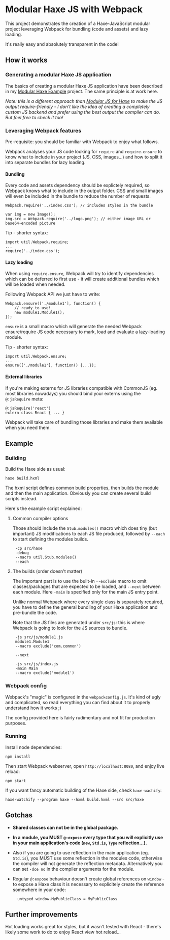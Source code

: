# Modular Haxe JS with Webpack

This project demonstrates the creation of a Haxe-JavaScript modular project leveraging Webpack 
for bundling (code and assets) and lazy loading.

It's really easy and absolutely transparent in the code!

## How it works

### Generating a modular Haxe JS application

The basics of creating a modular Haxe JS application have been described in my 
[Modular Haxe Example](https://github.com/elsassph/modular-haxe-example) project. 
The same principle is at work here.

*Note: this is a different approach than [Modular JS for Haxe](https://github.com/explorigin/modular-js)
to make the JS output require-friendly - I don't like the idea of creating a completely custom JS backend 
and prefer using the best output the compiler can do. But feel free to check it too!*

### Leveraging Webpack features

Pre-requisite: you should be familiar with Webpack to enjoy what follows.

Webpack analyses your JS code looking for `require` and `require.ensure` to know what to include
in your project (JS, CSS, images...) and how  to split it into separate bundles for lazy loading.

#### Bundling

Every code and assets dependency should be explictely required, so Webpack knows what to include in the
output folder. CSS and small images will even be included in the bundle to reduce the number of requests.

	Webpack.require('../index.css'); // includes styles in the bundle

	var img = new Image();
	img.src = Webpack.require('../logo.png'); // either image URL or base64-encoded picture

Tip - shorter syntax:

	import util.Webpack.require;
	...
	require('../index.css');

#### Lazy loading

When using `require.ensure`, Webpack will try to identify dependencies which can be deferred to first use - 
it will create additional bundles which will be loaded when needed. 

Following Webpack API we just have to write:

	Webpack.ensure(['./module1'], function() {
		// ready to use!
		new module1.Module1();
    });

`ensure` is a small macro which will generate the needed Webpack ensure/require JS code necessary to 
mark,  load and  evaluate a lazy-loading module.

Tip - shorter syntax:

	import util.Webpack.ensure;
	...
	ensure(['./module1'], function() {...});

#### External libraries

If you're making externs for JS libraries compatible with CommonJS (eg. most libraries nowadays)
you should bind your externs using the `@:jsRequire` meta:

	@:jsRequire('react')
	extern class React { ... } 

Webpack will take care of bundling those libraries and make them available when you need them.


## Example

### Building

Build the Haxe side as usual:

	haxe build.hxml

The hxml script defines common build properties, then builds the module and then the main application.
Obviously you can create several build scripts instead.

Here's the example script explained:

1. Common compiler options

	Those should include the `Stub.modules()` macro which does tiny (but important) JS modifications
	to each JS file produced, followed by `--each` to start defining the modules builds. 

		-cp src/haxe
		-debug
		--macro util.Stub.modules()
		--each

2. The builds (order doesn't matter)

	The important part is to use the built-in `--exclude` macro to omit classes/packages that are 
	expected to be loaded, and `--next` between each module. Here `-main` is specified only for the
	main JS entry point. 
	
	Unlike normal Webpack where every single class is separately required, 
	you have to define the general bundling of your Haxe application and pre-bundle the code.

	Note that the JS files are generated under `src/js`: this is where Webpack is going to look
	for the JS sources to bundle.

		-js src/js/module1.js
		module1.Module1
		--macro exclude('com.common')

		--next
	
		-js src/js/index.js
		-main Main
		--macro exclude('module1')

### Webpack config

Webpack's "magic" is configured in the `webpackconfig.js`. It's kind of ugly and complicated, so
read everything you can find about it to properly understand how it works ;)

The config provided here is fairly rudimentary and not fit for production purposes.

### Running

Install node dependencies:
	
	npm install

Then start Webpack webserver, open `http://localhost:8080`, and enjoy live reload:

	npm start

If you want fancy automatic building of the Haxe side, check `haxe-wachify`:

	haxe-watchify --program haxe --hxml build.hxml --src src/haxe

## Gotchas

- **Shared classes can not be in the global package.**

- **In a module, you MUST `@:expose` every type that you will explicitly use in your main
application's code (`new`, `Std.is`, `Type` reflection...).**

- Also if you are going to use reflection in the main application (eg. `Std.is`), you MUST use some
reflection in the modules code, otherwise the compiler will not generate the reflection metadata.
Alternatively you can set `-dce no` in the compiler arguments for the module.

- Regular `@:expose` behaviour doesn't create global references on `window` - to expose a Haxe class it is 
necessary to explicitely create the reference somewhere in your code:

	    untyped window.MyPublicClass = MyPublicClass

## Further improvements

Hot loading works great for styles, but it wasn't tested with React - there's likely some work to do
to enjoy React view hot reload...
